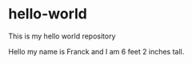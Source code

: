 # hello-world
This is my hello world repository

Hello my name is Franck and I am 6 feet 2 inches tall.
